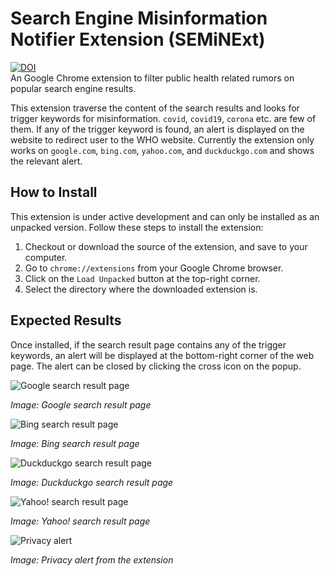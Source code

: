 # Search Engine Misinformation Notifier Extension (SEMiNExt)
[![DOI](https://zenodo.org/badge/283139869.svg)](https://zenodo.org/badge/latestdoi/283139869)  
An Google Chrome extension to filter public health related rumors on popular search engine results.

This extension traverse the content of the search results and looks for trigger keywords for misinformation. `covid`, `covid19`, `corona` etc. are few of them. If any of the trigger keyword is found, an alert is displayed on the website to redirect user to the WHO website. Currently the extension only works on `google.com`, `bing.com`, `yahoo.com`, and `duckduckgo.com` and shows the relevant alert.

## How to Install
This extension is under active development and can only be installed as an unpacked version. Follow these steps to install the extension:
1. Checkout or download the source of the extension, and save to your computer.  
2. Go to `chrome://extensions` from your Google Chrome browser.
3. Click on the `Load Unpacked` button at the top-right corner.
4. Select the directory where the downloaded extension is.

## Expected Results
Once installed, if the search result page contains any of the trigger keywords, an alert will be displayed at the bottom-right corner of the web page. The alert can be closed by clicking the cross icon on the popup.

![Google search result page](https://i.imgur.com/vTlTK25.png)

_Image: Google search result page_

![Bing search result page](https://imgur.com/EcnVeoR.png)

_Image: Bing search result page_

![Duckduckgo search result page](https://imgur.com/WMCStDR.png)

_Image: Duckduckgo search result page_

![Yahoo! search result page](https://imgur.com/eHuIcBW.png)

_Image: Yahoo! search result page_

![Privacy alert](https://imgur.com/xq2lPc0.png)

_Image: Privacy alert from the extension_
